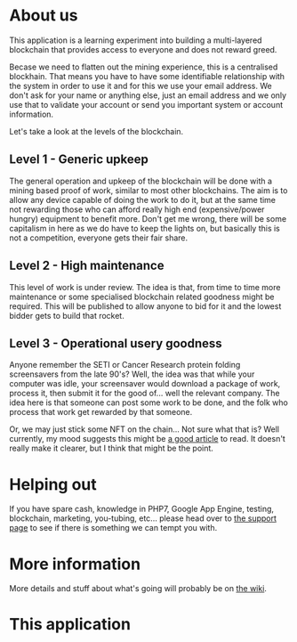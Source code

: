 # About us

This application is a learning experiment into building a multi-layered blockchain that provides access to everyone and does not reward greed.

Becase we need to flatten out the mining experience, this is a centralised blockhain. That means you have to have some identifiable relationship with the system in order to use it and for this we use your email address. We don't ask for your name or anything else, just an email address and we only use that to validate your account or send you important system or account information.

Let's take a look at the levels of the blockchain.

## Level 1 - Generic upkeep

The general operation and upkeep of the blockchain will be done with a mining based proof of work, similar to most other blockchains. The aim is to allow any device capable of doing the work to do it, but at the same time not rewarding those who can afford really high end (expensive/power hungry) equipment to benefit more. Don't get me wrong, there will be some capitalism in here as we do have to keep the lights on, but basically this is not a competition, everyone gets their fair share.

## Level 2 - High maintenance

This level of work is under review. The idea is that, from time to time more maintenance or some specialised blockchain related goodness might be required. This will be published to allow anyone to bid for it and the lowest bidder gets to build that rocket.

## Level 3 - Operational usery goodness

Anyone remember the SETI or Cancer Research protein folding screensavers from the late 90's? Well, the idea was that while your computer was idle, your screensaver would download a package of work, process it, then submit it for the good of... well the relevant company. The idea here is that someone can post some work to be done, and the folk who process that work get rewarded by that someone.

Or, we may just stick some NFT on the chain... Not sure what that is? Well currently, my mood suggests this might be [a good article](https://www.theverge.com/22310188/nft-explainer-what-is-blockchain-crypto-art-faq) to read. It doesn't really make it clearer, but I think that might be the point.

# Helping out

If you have spare cash, knowledge in PHP7, Google App Engine, testing, blockchain, marketing, you-tubing, etc... please head over to [the support page](/supportus) to see if there is something we can tempt you with.

# More information

More details and stuff about what's going will probably be on [the wiki](/wiki).

# This application